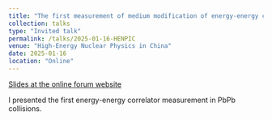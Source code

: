 ```yaml
---
title: "The first measurement of medium modification of energy-energy correlator"
collection: talks
type: "Invited talk"
permalink: /talks/2025-01-16-HENPIC
venue: "High-Energy Nuclear Physics in China"
date: 2025-01-16
location: "Online"
---
```


[Slides at the online forum website](https://indico.ihep.ac.cn/event/11115/contributions/179101/)

I presented the first energy-energy correlator measurement in PbPb collisions. 
